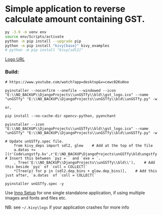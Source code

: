 # Simple application to reverse calculate amount containing GST.

```sh
py -3.9 -m venv env
source env/Scripts/activate
python -m pip install --upgrade pip
python -m pip install "kivy[base]" kivy_examples
# python -m pip install "kivy[sdl2]"
```
[Logo URL](https://cdn.iconscout.com/icon/free/png-256/gst-1795334-1522598.png)

### Build:
```
# https://www.youtube.com/watch?app=desktop&v=cewc02KuHoo

pyinstaller --noconfirm --onefile --windowed --icon "E:\\NO_BACKUP\\DjangoProjects\\unGSTfy\\bld\\gst_logo.ico" --name "unGSTfy" "E:\\NO_BACKUP\\DjangoProjects\\unGSTfy\\bld\\unGSTfy.py" -w

or,

pip install --no-cache-dir opencv-python, pyenchant

pyinstaller --icon "E:\\NO_BACKUP\\DjangoProjects\\unGSTfy\\bld\\gst_logo.ico" --name "unGSTfy" "E:\\NO_BACKUP\\DjangoProjects\\unGSTfy\\bld\\unGSTfy.py" -w

# Update unGSTfy.spec file.
    from kivy_deps import sdl2, glew    # Add at the top of the file
    a.datas += [(r'Code\ungstfy.kv',r'E:\NO_BACKUP\DjangoProjects\unGSTfy\bld\ungstfy.kv','DATA')]    # Insert this between `pyz = ` and `exe = `.
    , Tree('E:\\NO_BACKUP\\DjangoProjects\\unGSTfy\\bld\\'),    # Add this beside `pyz` of `coll = COLLECT(`
    *[Tree(p) for p in (sdl2.dep_bins + glew.dep_bins)],    # Add this just after, `a.datas` of `coll = COLLECT(`

pyinstaller unGSTfy.spec -y
```

Use [Inno Setup](https://jrsoftware.org/isdl.php) for one single standalone application, if using multiple images and fonts and files etc.

NB: see `~/.kivy\logs` if your application crashes for more info
